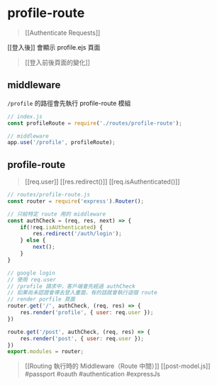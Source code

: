 # profile-route
>[[Authenticate Requests]]

[[登入後]] 會顯示 profile.ejs 頁面

>[[登入前後頁面的變化]]

## middleware
`/profile` 的路徑會先執行 profile-route 模組
```js
// index.js
const profileRoute = require('./routes/profile-route');

// middleware
app.use('/profile', profileRoute);
```

## profile-route
>[[req.user]]
>[[res.redirect()]]
>[[req.isAuthenticated()]]
```js
// routes/profile-route.js
const router = require('express').Router();

// 只給特定 route 用的 middleware 
const authCheck = (req, res, next) => {
	if(!req.isAUthenticated) {
		res.redirect('/auth/login');
	} else {
		next();
	}
}

// google login
// 使用 req.user
// /profile 請求中，客戶端會先經過 authCheck
// 如果尚未認證會導去登入畫面，有的話就會執行這個 route
// render porfile 頁面
router.get('/', authCheck, (req, res) => {
	res.render('profile', { user: req.user });
})
```

```js
route.get('/post', authCheck, (req, res) => {
	res.render('post', { user: req.user });
})
export.modules = router;
```
>[[Routing 執行時的 Middleware（Route 中間）]]
[[post-model.js]]
#passport #oauth #authentication #expressJs